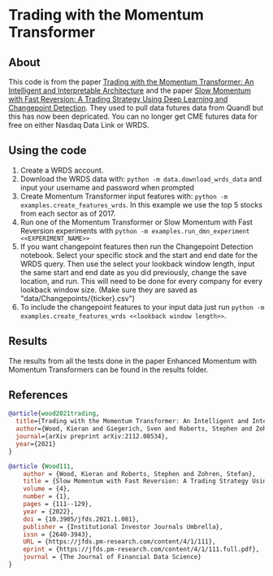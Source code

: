 # Trading with the Momentum Transformer
## About
This code is from the paper [Trading with the Momentum Transformer: An Intelligent and Interpretable Architecture](https://arxiv.org/pdf/2112.08534.pdf) and the paper [Slow Momentum with Fast Reversion: A Trading Strategy Using Deep Learning and Changepoint Detection](https://arxiv.org/pdf/2105.13727.pdf). They used to pull data futures data from Quandl but this has now been depricated. You can no longer get CME futures data for free on either Nasdaq Data Link or WRDS.

## Using the code
1. Create a WRDS account.
2. Download the WRDS data with: `python -m data.download_wrds_data` and input your username and password when prompted
3. Create Momentum Transformer input features with: `python -m examples.create_features_wrds`. In this example we use the top 5 stocks from each sector as of 2017.
4. Run one of the Momentum Transformer or Slow Momentum with Fast Reversion experiments with `python -m examples.run_dmn_experiment <<EXPERIMENT_NAME>>`
5. If you want changepoint features then run the Changepoint Detection notebook. Select your specific stock and the start and end date for the WRDS query. Then use the select your lookback window length, input the same start and end date as you did previously, change the save location, and run. This will need to be done for every company for every lookback window size. (Make sure they are saved as "data/Changepoints/{ticker}.csv")
6. To include the changepoint features to your input data just run `python -m examples.create_features_wrds <<lookback window length>>`.

## Results 
The results from all the tests done in the paper Enhanced Momentum with Momentum Transformers can be found in the results folder.

## References
```bib
@article{wood2021trading,
  title={Trading with the Momentum Transformer: An Intelligent and Interpretable Architecture},
  author={Wood, Kieran and Giegerich, Sven and Roberts, Stephen and Zohren, Stefan},
  journal={arXiv preprint arXiv:2112.08534},
  year={2021}
}

@article {Wood111,
	author = {Wood, Kieran and Roberts, Stephen and Zohren, Stefan},
	title = {Slow Momentum with Fast Reversion: A Trading Strategy Using Deep Learning and Changepoint Detection},
	volume = {4},
	number = {1},
	pages = {111--129},
	year = {2022},
	doi = {10.3905/jfds.2021.1.081},
	publisher = {Institutional Investor Journals Umbrella},
	issn = {2640-3943},
	URL = {https://jfds.pm-research.com/content/4/1/111},
	eprint = {https://jfds.pm-research.com/content/4/1/111.full.pdf},
	journal = {The Journal of Financial Data Science}
}
```
